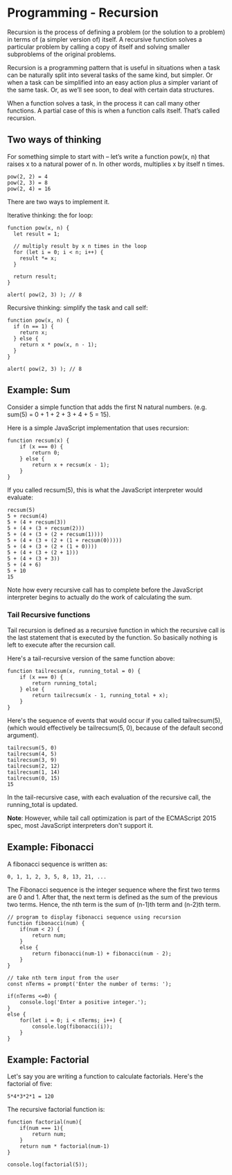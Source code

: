 # Programming - Recursion

Recursion is the process of defining a problem (or the solution to a problem) in terms of (a simpler version of) itself. A recursive function solves a particular problem by calling a copy of itself and solving smaller subproblems of the original problems.

Recursion is a programming pattern that is useful in situations when a task can be naturally split into several tasks of the same kind, but simpler. Or when a task can be simplified into an easy action plus a simpler variant of the same task. Or, as we’ll see soon, to deal with certain data structures.

When a function solves a task, in the process it can call many other functions. A partial case of this is when a function calls itself. That’s called recursion.

## Two ways of thinking

For something simple to start with – let’s write a function pow(x, n) that raises x to a natural power of n. In other words, multiplies x by itself n times.

```
pow(2, 2) = 4
pow(2, 3) = 8
pow(2, 4) = 16
```

There are two ways to implement it.

Iterative thinking: the for loop:

```
function pow(x, n) {
  let result = 1;

  // multiply result by x n times in the loop
  for (let i = 0; i < n; i++) {
    result *= x;
  }

  return result;
}

alert( pow(2, 3) ); // 8
```

Recursive thinking: simplify the task and call self:

```
function pow(x, n) {
  if (n == 1) {
    return x;
  } else {
    return x * pow(x, n - 1);
  }
}

alert( pow(2, 3) ); // 8
```


## Example: Sum

Consider a simple function that adds the first N natural numbers. (e.g. sum(5) = 0 + 1 + 2 + 3 + 4 + 5 = 15).

Here is a simple JavaScript implementation that uses recursion:

```
function recsum(x) {
    if (x === 0) {
        return 0;
    } else {
        return x + recsum(x - 1);
    }
}
```
If you called recsum(5), this is what the JavaScript interpreter would evaluate:

```
recsum(5)
5 + recsum(4)
5 + (4 + recsum(3))
5 + (4 + (3 + recsum(2)))
5 + (4 + (3 + (2 + recsum(1))))
5 + (4 + (3 + (2 + (1 + recsum(0)))))
5 + (4 + (3 + (2 + (1 + 0))))
5 + (4 + (3 + (2 + 1)))
5 + (4 + (3 + 3))
5 + (4 + 6)
5 + 10
15
```

Note how every recursive call has to complete before the JavaScript interpreter begins to actually do the work of calculating the sum.

### Tail Recursive functions

Tail recursion is defined as a recursive function in which the recursive call is the last statement that is executed by the function. So basically nothing is left to execute after the recursion call.

Here's a tail-recursive version of the same function above:

```
function tailrecsum(x, running_total = 0) {
    if (x === 0) {
        return running_total;
    } else {
        return tailrecsum(x - 1, running_total + x);
    }
}
```

Here's the sequence of events that would occur if you called tailrecsum(5), (which would effectively be tailrecsum(5, 0), because of the default second argument).

```
tailrecsum(5, 0)
tailrecsum(4, 5)
tailrecsum(3, 9)
tailrecsum(2, 12)
tailrecsum(1, 14)
tailrecsum(0, 15)
15
```

In the tail-recursive case, with each evaluation of the recursive call, the running_total is updated.

**Note**: However, while tail call optimization is part of the ECMAScript 2015 spec, most JavaScript interpreters don't support it.

## Example: Fibonacci

A fibonacci sequence is written as:
```
0, 1, 1, 2, 3, 5, 8, 13, 21, ...
```
The Fibonacci sequence is the integer sequence where the first two terms are 0 and 1. After that, the next term is defined as the sum of the previous two terms. Hence, the nth term is the sum of (n-1)th term and (n-2)th term.

```
// program to display fibonacci sequence using recursion
function fibonacci(num) {
    if(num < 2) {
        return num;
    }
    else {
        return fibonacci(num-1) + fibonacci(num - 2);
    }
}

// take nth term input from the user
const nTerms = prompt('Enter the number of terms: ');

if(nTerms <=0) {
    console.log('Enter a positive integer.');
}
else {
    for(let i = 0; i < nTerms; i++) {
        console.log(fibonacci(i));
    }
}
```

## Example: Factorial

Let's say you are writing a function to calculate factorials. Here's the factorial of five:

``` 
5*4*3*2*1 = 120
```

The recursive factorial function is:

```
function factorial(num){
    if(num === 1){
        return num;
    }
    return num * factorial(num-1) 
}

console.log(factorial(5));
```